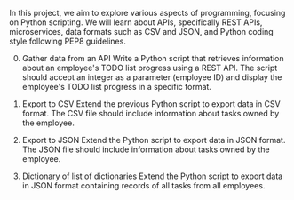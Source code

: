 In this project, we aim to explore various aspects of programming, focusing on Python scripting. We will learn about APIs, specifically REST APIs, microservices, data formats such as CSV and JSON, and Python coding style following PEP8 guidelines.

0. Gather data from an API
Write a Python script that retrieves information about an employee's TODO list progress using a REST API. The script should accept an integer as a parameter (employee ID) and display the employee's TODO list progress in a specific format.

1. Export to CSV
Extend the previous Python script to export data in CSV format. The CSV file should include information about tasks owned by the employee.

2. Export to JSON
Extend the Python script to export data in JSON format. The JSON file should include information about tasks owned by the employee.

3. Dictionary of list of dictionaries
Extend the Python script to export data in JSON format containing records of all tasks from all employees.

    